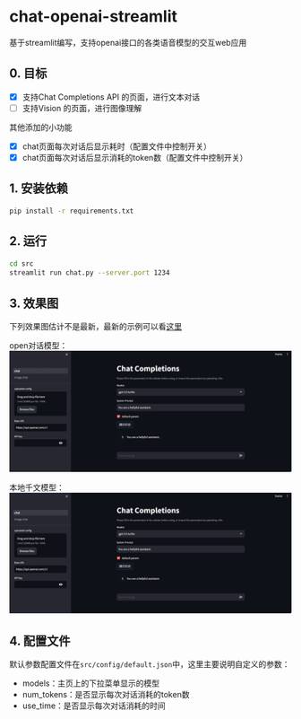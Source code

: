 # chat-openai-streamlit
基于streamlit编写，支持openai接口的各类语音模型的交互web应用

## 0. 目标

- [x] 支持Chat Completions API 的页面，进行文本对话
- [ ] 支持Vision 的页面，进行图像理解

其他添加的小功能

- [x] chat页面每次对话后显示耗时（配置文件中控制开关）
- [x] chat页面每次对话后显示消耗的token数（配置文件中控制开关）

## 1. 安装依赖

```bash
pip install -r requirements.txt
```

## 2. 运行

```bash
cd src
streamlit run chat.py --server.port 1234
```

## 3. 效果图
下列效果图估计不是最新，最新的示例可以看[这里]()

open对话模型：
![1](./file/1.gif)

本地千文模型：
![2](./file/2.gif)

## 4. 配置文件

默认参数配置文件在`src/config/default.json`中，这里主要说明自定义的参数：
* models：主页上的下拉菜单显示的模型
* num_tokens：是否显示每次对话消耗的token数
* use_time：是否显示每次对话消耗的时间
